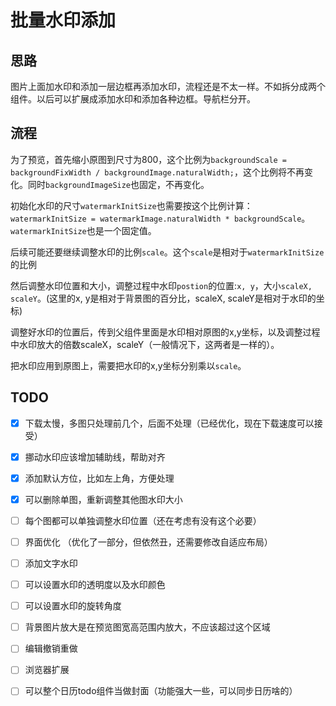 # 批量水印添加

## 思路
图片上面加水印和添加一层边框再添加水印，流程还是不太一样。不如拆分成两个组件。以后可以扩展成添加水印和添加各种边框。导航栏分开。
## 流程
为了预览，首先缩小原图到尺寸为800，这个比例为`backgroundScale = backgroundFixWidth / backgroundImage.naturalWidth;`，这个比例将不再变化。同时`backgroundImageSize`也固定，不再变化。

初始化水印的尺寸`watermarkInitSize`也需要按这个比例计算：`watermarkInitSize = watermarkImage.naturalWidth * backgroundScale`。`watermarkInitSize`也是一个固定值。

后续可能还要继续调整水印的比例`scale`。这个`scale`是相对于`watermarkInitSize`的比例

然后调整水印位置和大小，调整过程中水印`postion`的位置:`x, y`，大小`scaleX, scaleY`。(这里的x, y是相对于背景图的百分比，scaleX, scaleY是相对于水印的坐标)

调整好水印的位置后，传到父组件里面是水印相对原图的x,y坐标，以及调整过程中水印放大的倍数scaleX，scaleY（一般情况下，这两者是一样的）。

把水印应用到原图上，需要把水印的x,y坐标分别乘以`scale`。

## TODO
- [x] 下载太慢，多图只处理前几个，后面不处理（已经优化，现在下载速度可以接受）
- [x] 挪动水印应该增加辅助线，帮助对齐
- [x] 添加默认方位，比如左上角，方便处理
- [x] 可以删除单图，重新调整其他图水印大小
- [ ] 每个图都可以单独调整水印位置（还在考虑有没有这个必要）
- [ ] 界面优化 （优化了一部分，但依然丑，还需要修改自适应布局）
- [ ] 添加文字水印
- [ ] 可以设置水印的透明度以及水印颜色
- [ ] 可以设置水印的旋转角度
- [ ] 背景图片放大是在预览图宽高范围内放大，不应该超过这个区域
- [ ] 编辑撤销重做
- [ ] 浏览器扩展
- [ ] 可以整个日历todo组件当做封面（功能强大一些，可以同步日历啥的）

